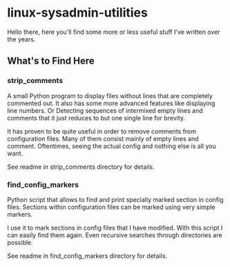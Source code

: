 # linux-sysadmin-utilities

Hello there, here you'll find some more or less useful stuff I've written over the years.

## What's to Find Here
### strip_comments
A small Python program to display files without lines that are completely commented out. It also has some more advanced features like displaying line numbers. Or Detecting sequences of intermixed empty lines and comments that it just reduces to but one single line for brevity.

It has proven to be quite useful in order to remove comments from configuration files. Many of them consist mainly of empty lines and comment. Oftentimes, seeing the actual config and nothing else is all you want.

See readme in strip_comments directory for details.

### find_config_markers
Python script that allows to find and print specially marked section in config files. Sections within configuration files can be marked using very simple markers.

I use it to mark sections in config files that I have modified. With this script I can easily find them again. Even recursive searches through directories are possible.

See readme in find_config_markers directory for details.